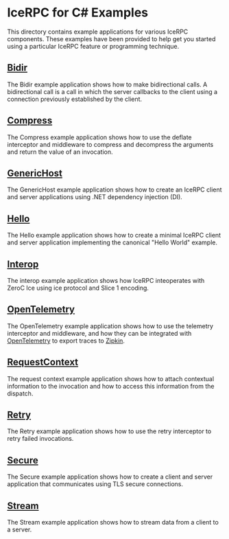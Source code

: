 # IceRPC for C# Examples

This directory contains example applications for various IceRPC components. These examples have been provided to help 
get you started using a particular IceRPC feature or programming technique.

## [Bidir](./Bidir/)

The Bidir example application shows how to make bidirectional calls. A bidirectional call is a call in which the server 
callbacks to the client using a connection previously established by the client.

## [Compress](./Compress/)

The Compress example application shows how to use the deflate interceptor and middleware to compress and decompress the 
arguments and return the value of an invocation.

## [GenericHost](./GenericHost/)

The GenericHost example application shows how to create an IceRPC client and server applications using .NET dependency 
injection (DI).

## [Hello](./Hello/)

The Hello example application shows how to create a minimal IceRPC client and server application implementing the 
canonical "Hello World" example.

## [Interop](./Interop/)

The interop example application shows how IceRPC inteoperates with ZeroC Ice using ice protocol and Slice 1 encoding.

## [OpenTelemetry](./OpenTelemetry/)

The OpenTelemetry example application shows how to use the telemetry interceptor and middleware, and how they can be
integrated with [OpenTelemetry](https://opentelemetry.io/) to export traces to [Zipkin](https://zipkin.io/).

## [RequestContext](./RequestContext/)

The request context example application shows how to attach contextual information to the invocation and how to access
this information from the dispatch.

## [Retry](./Retry/)

The Retry example application shows how to use the retry interceptor to retry failed invocations.

## [Secure](./Secure/)

The Secure example application shows how to create a client and server application that communicates using TLS secure 
connections.

## [Stream](./Stream/)

The Stream example application shows how to stream data from a client to a server.
